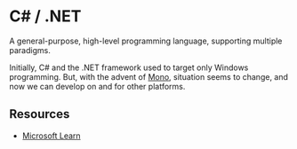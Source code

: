 C# / .NET
=========

A general-purpose, high-level programming language, supporting multiple paradigms.

Initially, C# and the .NET framework used to target only Windows programming.
But, with the advent of [Mono], situation seems to change, and now we can develop
on and for other platforms.

Resources
---------

 - [Microsoft Learn](https://learn.microsoft.com/en-us/dotnet/csharp/)


[Mono]:		https://www.mono-project.com/
